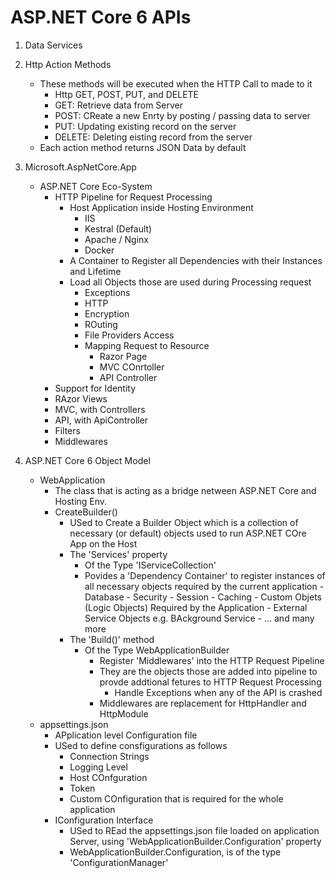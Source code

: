# ASP.NET Core 6 APIs
1. Data Services
2. Http Action Methods
	- These methods will be executed when the HTTP Call to made to it
		- Http GET, POST, PUT, and DELETE
		- GET: Retrieve data from Server
		- POST: CReate a new Enrty by posting / passing data to server
		- PUT: Updating existing record on the server
		- DELETE: Deleting eisting record from the server
	- Each action method returns JSON Data by default
3. Microsoft.AspNetCore.App
	- ASP.NET Core Eco-System
		- HTTP Pipeline for Request Processing
			- Host Application inside Hosting Environment
				- IIS
				- Kestral (Default)
				- Apache / Nginx
				- Docker
			- A Container to Register all Dependencies with their Instances and Lifetime
			- Load all Objects those are used during Processing request
				- Exceptions
				- HTTP
				- Encryption
				- ROuting
				- File Providers Access
				- Mapping Request to Resource
					- Razor Page
					- MVC COnrtoller
					- API Controller
		- Support for Identity
		- RAzor Views
		- MVC, with Controllers
		- API, with ApiController
		- Filters
		- Middlewares

4. ASP.NET Core 6 Object Model
	- WebApplication
		- The class that is acting as a bridge netween ASP.NET Core and Hosting Env.
		- CreateBuilder()
			- USed to Create a Builder Object which is a collection of necessary (or default) objects used to run ASP.NET COre App on the Host  
			- The 'Services' property
				- Of the Type 'IServiceCollection'
				- Povides a 'Dependency Container' to register instances of all necessary objects required by the current application
						- Database
						- Security
						- Session
						- Caching
						- Custom Objets (Logic Objects) Required by the Application
						- External Service Objects e.g. BAckground Service
						- ... and many more
			- The 'Build()' method
				- Of the Type WebApplicationBuilder
					- Register 'Middlewares' into the HTTP Request Pipeline
					- They are the objects those are added into pipeline to provde addtional fetures to HTTP Request Processing
						- Handle Exceptions when any of the API is crashed
					- Middlewares are replacement for HttpHandler and HttpModule
	- appsettings.json
		- APplication level Configuration file
		- USed to define consfigurations as follows
			- Connection Strings
			- Logging Level
			- Host COnfguration
			- Token
			- Custom COnfiguration that is required for the whole application
		- IConfiguration Interface
			- USed to REad the appsettings.json file loaded on application Server, using 'WebApplicationBuilder.Configuration' property
			- WebApplicationBuilder.Configuration, is of the type 'ConfigurationManager'
